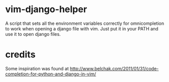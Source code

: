 vim-django-helper
=================

A script that sets all the environment variables correctly for omnicompletion to 
work when opening a django file with vim. Just put it in your PATH and use it to 
open django files.

credits
=======

Some inspiration was found at
http://www.belchak.com/2011/01/31/code-completion-for-python-and-django-in-vim/

